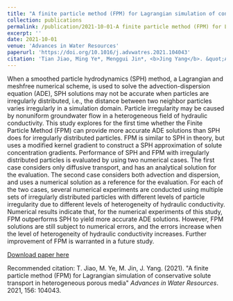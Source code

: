 ```yaml
---
title: "A finite particle method (FPM) for Lagrangian simulation of conservative solute transport in heterogeneous porous media"
collection: publications
permalink: /publication/2021-10-01-A finite particle method (FPM) for Lagrangian simulation of conservative solute transport in heterogeneous porous media
excerpt: ''
date: 2021-10-01
venue: 'Advances in Water Resources'
paperurl: 'https://doi.org/10.1016/j.advwatres.2021.104043'
citation: 'Tian Jiao, Ming Ye*, Menggui Jin*, <b>Jing Yang</b>. &quot;A finite particle method (FPM) for Lagrangian simulation of conservative solute transport in heterogeneous porous media.&quot; <i>Advances in Water Resources</i>. 2021, 156: 104043.'
---
```

When a smoothed particle hydrodynamics (SPH) method, a Lagrangian and meshfree numerical scheme, is used to solve the advection-dispersion equation (ADE), SPH solutions may not be accurate when particles are irregularly distributed, i.e., the distance between two neighbor particles varies irregularly in a simulation domain. Particle irregularity may be caused by nonuniform groundwater flow in a heterogeneous field of hydraulic conductivity. This study explores for the first time whether the Finite Particle Method (FPM) can provide more accurate ADE solutions than SPH does for irregularly distributed particles. FPM is similar to SPH in theory, but uses a modified kernel gradient to construct a SPH approximation of solute concentration gradients. Performance of SPH and FPM with irregularly distributed particles is evaluated by using two numerical cases. The first case considers only diffusive transport, and has an analytical solution for the evaluation. The second case considers both advection and dispersion, and uses a numerical solution as a reference for the evaluation. For each of the two cases, several numerical experiments are conducted using multiple sets of irregularly distributed particles with different levels of particle irregularity due to different levels of heterogeneity of hydraulic conductivity. Numerical results indicate that, for the numerical experiments of this study, FPM outperforms SPH to yield more accurate ADE solutions. However, FPM solutions are still subject to numerical errors, and the errors increase when the level of heterogeneity of hydraulic conductivity increases. Further improvement of FPM is warranted in a future study.

[Download paper here](https://doi.org/10.1016/j.advwatres.2021.104043)

Recommended citation: T. Jiao, M. Ye, M. Jin, J. Yang. (2021). "A finite particle method (FPM) for Lagrangian simulation of conservative solute transport in heterogeneous porous media" <i>Advances in Water Resources</i>. 2021, 156: 104043.
